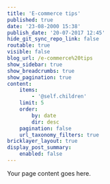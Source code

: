 ```yaml
---
title: 'E-commerce tips'
published: true
date: '23-08-2000 15:38'
publish_date: '20-07-2017 12:45'
hide_git_sync_repo_link: false
routable: true
visible: false
blog_url: /e-commerce%20tips
show_sidebar: true
show_breadcrumbs: true
show_pagination: true
content:
    items:
        - '@self.children'
    limit: 5
    order:
        by: date
        dir: desc
    pagination: false
    url_taxonomy_filters: true
bricklayer_layout: true
display_post_summary:
    enabled: false
---
```


Your page content goes here.